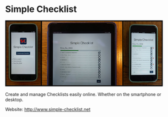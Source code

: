 # Simple Checklist

[![Simple Checklist](Simple-Checklist-Thumbnail.jpg)](https://www.simple-checklist.net)

Create and manage Checklists easily online. Whether on the smartphone or desktop.

Website: <http://www.simple-checklist.net>

